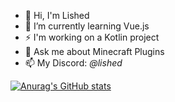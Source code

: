 
- 👋 Hi, I'm Lished
- 🌱 I’m currently learning Vue.js
- ⚡ I'm working on a Kotlin project
- 💬 Ask me about Minecraft Plugins
- 📫 My Discord: _@lished_

[![Anurag's GitHub stats](https://github-readme-stats.vercel.app/api?username=anuraghazra)](https://github.com/anuraghazra/github-readme-stats)

